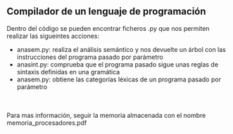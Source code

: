 
## Compilador de un lenguaje de programación
Dentro del código se pueden encontrar ficheros .py que nos permiten realizar las sigueintes acciones:
<ul>
<li>anasem.py: realiza el análisis semántico y nos devuelte un árbol con las instrucciones del programa pasado por parámetro </li>
<li>anasint.py: comprueba que el programa pasado sigue unas reglas de sintaxis definidas en una gramática </li>
<li>anasem.py: obtiene las categorías léxicas de un programa pasado por parámetro</li>

</ul><br><br>
Para mas información, seguir la memoria almacenada con el nombre memoria_procesadores.pdf
